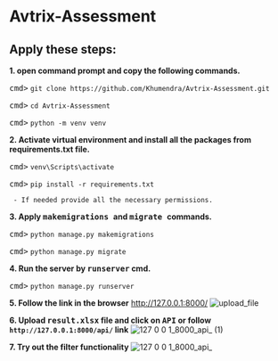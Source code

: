# Avtrix-Assessment

## Apply these steps:

**1. open command prompt and copy the following commands.**

<kbd>cmd></kbd> `git clone https://github.com/Khumendra/Avtrix-Assessment.git`

<kbd>cmd></kbd> `cd Avtrix-Assessment`

<kbd>cmd></kbd> `python -m venv venv`


**2. Activate virtual environment and install all the packages from requirements.txt file.**

<kbd>cmd></kbd> `venv\Scripts\activate`

<kbd>cmd></kbd> `pip install -r requirements.txt` 

     - If needed provide all the necessary permissions.
     
**3. Apply <kbd> makemigrations </kbd> and <kbd> migrate </kbd> commands.**

<kbd>cmd></kbd> `python manage.py makemigrations`

<kbd>cmd></kbd> `python manage.py migrate`

**4. Run the server by <kbd>runserver</kbd> cmd.**

<kbd>cmd></kbd> `python manage.py runserver`


**5. Follow the link in the browser**
<a target="_blank">http://127.0.0.1:8000/</a>
![upload_file](https://user-images.githubusercontent.com/44583461/201731119-c2cf9f6a-525a-4012-8c85-ad3bc2991940.PNG)


**6. Upload <kbd>result.xlsx</kbd> file and click on <kbd>API</kbd> or follow `http://127.0.0.1:8000/api/`  link**
![127 0 0 1_8000_api_ (1)](https://user-images.githubusercontent.com/44583461/201734962-c906d817-702d-41fb-b493-bf3fcc9ffad6.png)

**7. Try out the filter functionality**
![127 0 0 1_8000_api_](https://user-images.githubusercontent.com/44583461/201733432-69b139fd-e327-4b51-9404-f1c6aefc95cc.png)

